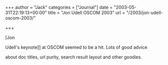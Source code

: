 +++
author = "Jack"
categories = ["Journal"]
date = "2003-05-31T22:19:13+00:00"
title = "Jon Udell OSCOM 2003"
url = "/2003/jon-udell-oscom-2003/"

+++

[Jon
  

  
Udell's keynote][1] at OSCOM seemed to be a hit. Lots of good advice
  

  
about doc titles, url purity, search result layout and other goodies.

 [1]: http://weblog.infoworld.com/udell/misc/oscom/intro.html